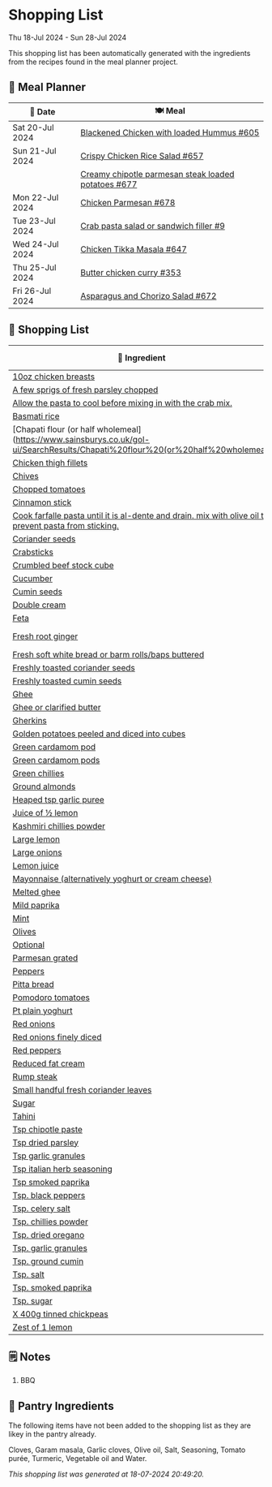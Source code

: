 # Shopping List

Thu 18-Jul 2024 - Sun 28-Jul 2024

This shopping list has been automatically generated with the ingredients from the recipes found in the meal planner project.

## 📅 Meal Planner

|📅 Date| 🍽️ Meal|
|----|----|
|Sat 20-Jul 2024|[Blackened Chicken with loaded Hummus #605](https://github.com/jcallaghan/The-Cookbook/issues/605)|
|Sun 21-Jul 2024|[Crispy Chicken Rice Salad #657](https://github.com/jcallaghan/The-Cookbook/issues/657)|
||[Creamy chipotle parmesan steak loaded potatoes #677](https://github.com/jcallaghan/The-Cookbook/issues/677)|
|Mon 22-Jul 2024|[Chicken Parmesan #678](https://github.com/jcallaghan/The-Cookbook/issues/678)|
|Tue 23-Jul 2024|[Crab pasta salad or sandwich filler #9](https://github.com/jcallaghan/The-Cookbook/issues/9)|
|Wed 24-Jul 2024|[Chicken Tikka Masala #647](https://github.com/jcallaghan/The-Cookbook/issues/647)|
|Thu 25-Jul 2024|[Butter chicken curry #353](https://github.com/jcallaghan/The-Cookbook/issues/353)|
|Fri 26-Jul 2024|[Asparagus and Chorizo Salad #672](https://github.com/jcallaghan/The-Cookbook/issues/672)|

## 🛒 Shopping List

| 🍌 Ingredient| ⚖️ Measurement|
|----------|-----------|
|[10oz chicken breasts](https://www.sainsburys.co.uk/gol-ui/SearchResults/10oz%20chicken%20breasts)|750g/1lb|
|[A few sprigs of fresh parsley chopped](https://www.sainsburys.co.uk/gol-ui/SearchResults/A%20few%20sprigs%20of%20fresh%20parsley%20chopped)||
|[Allow the pasta to cool before mixing in with the crab mix.](https://www.sainsburys.co.uk/gol-ui/SearchResults/Allow%20the%20pasta%20to%20cool%20before%20mixing%20in%20with%20the%20crab%20mix.)||
|[Basmati rice](https://www.sainsburys.co.uk/gol-ui/SearchResults/Basmati%20rice)|315g/11oz|
|[Chapati flour (or half wholemeal](https://www.sainsburys.co.uk/gol-ui/SearchResults/Chapati%20flour%20(or%20half%20wholemeal)|250g/9oz|
|[Chicken thigh fillets](https://www.sainsburys.co.uk/gol-ui/SearchResults/Chicken%20thigh%20fillets)|500g|
|[Chives](https://www.sainsburys.co.uk/gol-ui/SearchResults/Chives)||
|[Chopped tomatoes](https://www.sainsburys.co.uk/gol-ui/SearchResults/Chopped%20tomatoes)|225g/8oz|
|[Cinnamon stick](https://www.sainsburys.co.uk/gol-ui/SearchResults/Cinnamon%20stick)|3cm|
|[Cook farfalle pasta until it is al-dente and drain. mix with olive oil to prevent pasta from sticking.](https://www.sainsburys.co.uk/gol-ui/SearchResults/Cook%20farfalle%20pasta%20until%20it%20is%20al-dente%20and%20drain.%20mix%20with%20olive%20oil%20to%20prevent%20pasta%20from%20sticking.)||
|[Coriander seeds](https://www.sainsburys.co.uk/gol-ui/SearchResults/Coriander%20seeds)|1½ tsp|
|[Crabsticks](https://www.sainsburys.co.uk/gol-ui/SearchResults/Crabsticks)||
|[Crumbled beef stock cube](https://www.sainsburys.co.uk/gol-ui/SearchResults/Crumbled%20beef%20stock%20cube)||
|[Cucumber](https://www.sainsburys.co.uk/gol-ui/SearchResults/Cucumber)||
|[Cumin seeds](https://www.sainsburys.co.uk/gol-ui/SearchResults/Cumin%20seeds)|2 tsp|
|[Double cream](https://www.sainsburys.co.uk/gol-ui/SearchResults/Double%20cream)|120ml/4fl oz|
|[Feta](https://www.sainsburys.co.uk/gol-ui/SearchResults/Feta)|30g|
|[Fresh root ginger](https://www.sainsburys.co.uk/gol-ui/SearchResults/Fresh%20root%20ginger)|25g/1oz + 25g/1oz|
|[Fresh soft white bread or barm rolls/baps buttered](https://www.sainsburys.co.uk/gol-ui/SearchResults/Fresh%20soft%20white%20bread%20or%20barm%20rolls/baps%20buttered)||
|[Freshly toasted coriander seeds](https://www.sainsburys.co.uk/gol-ui/SearchResults/Freshly%20toasted%20coriander%20seeds)|1½ tsp|
|[Freshly toasted cumin seeds](https://www.sainsburys.co.uk/gol-ui/SearchResults/Freshly%20toasted%20cumin%20seeds)|1 tsp|
|[Ghee](https://www.sainsburys.co.uk/gol-ui/SearchResults/Ghee)|3 tbsp|
|[Ghee or clarified butter](https://www.sainsburys.co.uk/gol-ui/SearchResults/Ghee%20or%20clarified%20butter)|25g/1oz|
|[Gherkins](https://www.sainsburys.co.uk/gol-ui/SearchResults/Gherkins)||
|[Golden potatoes peeled and diced into cubes](https://www.sainsburys.co.uk/gol-ui/SearchResults/Golden%20potatoes%20peeled%20and%20diced%20into%20cubes)|500g|
|[Green cardamom pod](https://www.sainsburys.co.uk/gol-ui/SearchResults/Green%20cardamom%20pod)|1|
|[Green cardamom pods](https://www.sainsburys.co.uk/gol-ui/SearchResults/Green%20cardamom%20pods)|12|
|[Green chillies](https://www.sainsburys.co.uk/gol-ui/SearchResults/Green%20chillies)|3|
|[Ground almonds](https://www.sainsburys.co.uk/gol-ui/SearchResults/Ground%20almonds)|1 tbsp|
|[Heaped tsp garlic puree](https://www.sainsburys.co.uk/gol-ui/SearchResults/Heaped%20tsp%20garlic%20puree)||
|[Juice of ½ lemon](https://www.sainsburys.co.uk/gol-ui/SearchResults/Juice%20of%20½%20lemon)||
|[Kashmiri chillies powder](https://www.sainsburys.co.uk/gol-ui/SearchResults/Kashmiri%20chillies%20powder)|½ tsp|
|[Large lemon](https://www.sainsburys.co.uk/gol-ui/SearchResults/Large%20lemon)|1|
|[Large onions](https://www.sainsburys.co.uk/gol-ui/SearchResults/Large%20onions)|1|
|[Lemon juice](https://www.sainsburys.co.uk/gol-ui/SearchResults/Lemon%20juice)|1½ tbsp|
|[Mayonnaise (alternatively yoghurt or cream cheese)](https://www.sainsburys.co.uk/gol-ui/SearchResults/Mayonnaise%20(alternatively%20yoghurt%20or%20cream%20cheese))||
|[Melted ghee](https://www.sainsburys.co.uk/gol-ui/SearchResults/Melted%20ghee)|2 tbsp|
|[Mild paprika](https://www.sainsburys.co.uk/gol-ui/SearchResults/Mild%20paprika)|2 tsp + ½ tsp|
|[Mint](https://www.sainsburys.co.uk/gol-ui/SearchResults/Mint)||
|[Olives](https://www.sainsburys.co.uk/gol-ui/SearchResults/Olives)||
|[Optional](https://www.sainsburys.co.uk/gol-ui/SearchResults/Optional)||
|[Parmesan grated](https://www.sainsburys.co.uk/gol-ui/SearchResults/Parmesan%20grated)|24g|
|[Peppers](https://www.sainsburys.co.uk/gol-ui/SearchResults/Peppers)||
|[Pitta bread](https://www.sainsburys.co.uk/gol-ui/SearchResults/Pitta%20bread)||
|[Pomodoro tomatoes](https://www.sainsburys.co.uk/gol-ui/SearchResults/Pomodoro%20tomatoes)||
|[Pt plain yoghurt](https://www.sainsburys.co.uk/gol-ui/SearchResults/Pt%20plain%20yoghurt)|150ml/¼|
|[Red onions](https://www.sainsburys.co.uk/gol-ui/SearchResults/Red%20onions)|1|
|[Red onions finely diced](https://www.sainsburys.co.uk/gol-ui/SearchResults/Red%20onions%20finely%20diced)||
|[Red peppers](https://www.sainsburys.co.uk/gol-ui/SearchResults/Red%20peppers)|1|
|[Reduced fat cream](https://www.sainsburys.co.uk/gol-ui/SearchResults/Reduced%20fat%20cream)|150ml|
|[Rump steak](https://www.sainsburys.co.uk/gol-ui/SearchResults/Rump%20steak)|200g|
|[Small handful fresh coriander leaves](https://www.sainsburys.co.uk/gol-ui/SearchResults/Small%20handful%20fresh%20coriander%20leaves)||
|[Sugar](https://www.sainsburys.co.uk/gol-ui/SearchResults/Sugar)|1 tsp|
|[Tahini](https://www.sainsburys.co.uk/gol-ui/SearchResults/Tahini)|50g|
|[Tsp chipotle paste](https://www.sainsburys.co.uk/gol-ui/SearchResults/Tsp%20chipotle%20paste)||
|[Tsp dried parsley](https://www.sainsburys.co.uk/gol-ui/SearchResults/Tsp%20dried%20parsley)||
|[Tsp garlic granules](https://www.sainsburys.co.uk/gol-ui/SearchResults/Tsp%20garlic%20granules)||
|[Tsp italian herb seasoning](https://www.sainsburys.co.uk/gol-ui/SearchResults/Tsp%20italian%20herb%20seasoning)||
|[Tsp smoked paprika](https://www.sainsburys.co.uk/gol-ui/SearchResults/Tsp%20smoked%20paprika)||
|[Tsp. black peppers](https://www.sainsburys.co.uk/gol-ui/SearchResults/Tsp.%20black%20peppers)|1/4|
|[Tsp. celery salt](https://www.sainsburys.co.uk/gol-ui/SearchResults/Tsp.%20celery%20salt)|1/2|
|[Tsp. chillies powder](https://www.sainsburys.co.uk/gol-ui/SearchResults/Tsp.%20chillies%20powder)|1|
|[Tsp. dried oregano](https://www.sainsburys.co.uk/gol-ui/SearchResults/Tsp.%20dried%20oregano)|2|
|[Tsp. garlic granules](https://www.sainsburys.co.uk/gol-ui/SearchResults/Tsp.%20garlic%20granules)|2|
|[Tsp. ground cumin](https://www.sainsburys.co.uk/gol-ui/SearchResults/Tsp.%20ground%20cumin)|2|
|[Tsp. salt](https://www.sainsburys.co.uk/gol-ui/SearchResults/Tsp.%20salt)|1 + 1/2|
|[Tsp. smoked paprika](https://www.sainsburys.co.uk/gol-ui/SearchResults/Tsp.%20smoked%20paprika)|2|
|[Tsp. sugar](https://www.sainsburys.co.uk/gol-ui/SearchResults/Tsp.%20sugar)|2|
|[X 400g tinned chickpeas](https://www.sainsburys.co.uk/gol-ui/SearchResults/X%20400g%20tinned%20chickpeas)|1|
|[Zest of 1 lemon](https://www.sainsburys.co.uk/gol-ui/SearchResults/Zest%20of%201%20lemon)||

## 🗒️ Notes

1. BBQ

## 🏪 Pantry Ingredients

The following items have not been added to the shopping list as they are likey in the pantry already.

Cloves, Garam masala, Garlic cloves, Olive oil, Salt, Seasoning, Tomato purée, Turmeric, Vegetable oil and Water.


_This shopping list was generated at 18-07-2024 20:49:20._